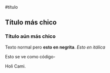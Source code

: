 #título
## Título más chico
### Título aún más chico


Texto normal pero **esto en negrita**.
*Esto en itálica*

Esto se ve como código-

Holi Cami.